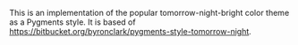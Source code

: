 This is an implementation of the popular tomorrow-night-bright color theme as a Pygments style. It is based of <https://bitbucket.org/byronclark/pygments-style-tomorrow-night>.
